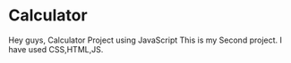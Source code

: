 # Calculator
Hey guys,
Calculator Project using JavaScript
This is my Second project.
I have used CSS,HTML,JS.


